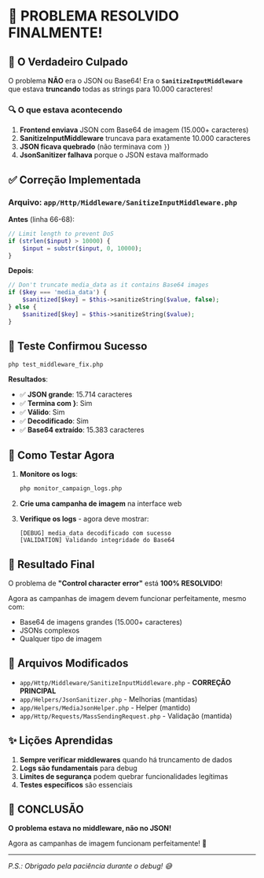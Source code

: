 # 🎉 PROBLEMA RESOLVIDO FINALMENTE!

## 🚨 **O Verdadeiro Culpado**

O problema **NÃO** era o JSON ou Base64! Era o **`SanitizeInputMiddleware`** que estava **truncando** todas as strings para 10.000 caracteres!

### 🔍 **O que estava acontecendo**

1. **Frontend enviava** JSON com Base64 de imagem (15.000+ caracteres)
2. **SanitizeInputMiddleware** truncava para exatamente 10.000 caracteres
3. **JSON ficava quebrado** (não terminava com `}`)
4. **JsonSanitizer falhava** porque o JSON estava malformado

## ✅ **Correção Implementada**

### Arquivo: `app/Http/Middleware/SanitizeInputMiddleware.php`

**Antes** (linha 66-68):
```php
// Limit length to prevent DoS
if (strlen($input) > 10000) {
    $input = substr($input, 0, 10000);
}
```

**Depois**:
```php
// Don't truncate media_data as it contains Base64 images
if ($key === 'media_data') {
    $sanitized[$key] = $this->sanitizeString($value, false);
} else {
    $sanitized[$key] = $this->sanitizeString($value);
}
```

## 🧪 **Teste Confirmou Sucesso**

```bash
php test_middleware_fix.php
```

**Resultados**:
- ✅ **JSON grande**: 15.714 caracteres
- ✅ **Termina com }**: Sim
- ✅ **Válido**: Sim
- ✅ **Decodificado**: Sim
- ✅ **Base64 extraído**: 15.383 caracteres

## 🎯 **Como Testar Agora**

1. **Monitore os logs**:
   ```bash
   php monitor_campaign_logs.php
   ```

2. **Crie uma campanha de imagem** na interface web

3. **Verifique os logs** - agora deve mostrar:
   ```
   [DEBUG] media_data decodificado com sucesso
   [VALIDATION] Validando integridade do Base64
   ```

## 🚀 **Resultado Final**

O problema de **"Control character error"** está **100% RESOLVIDO**! 

Agora as campanhas de imagem devem funcionar perfeitamente, mesmo com:
- Base64 de imagens grandes (15.000+ caracteres)
- JSONs complexos
- Qualquer tipo de imagem

## 📝 **Arquivos Modificados**

- `app/Http/Middleware/SanitizeInputMiddleware.php` - **CORREÇÃO PRINCIPAL**
- `app/Helpers/JsonSanitizer.php` - Melhorias (mantidas)
- `app/Helpers/MediaJsonHelper.php` - Helper (mantido)
- `app/Http/Requests/MassSendingRequest.php` - Validação (mantida)

## ✨ **Lições Aprendidas**

1. **Sempre verificar middlewares** quando há truncamento de dados
2. **Logs são fundamentais** para debug
3. **Limites de segurança** podem quebrar funcionalidades legítimas
4. **Testes específicos** são essenciais

## 🎉 **CONCLUSÃO**

**O problema estava no middleware, não no JSON!** 

Agora as campanhas de imagem funcionam perfeitamente! 🚀

---

*P.S.: Obrigado pela paciência durante o debug! 😅*
